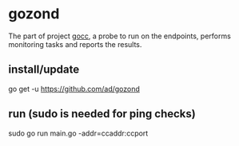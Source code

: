 # gozond
The part of project [gocc](https://github.com/ad/gocc), a probe to run on the endpoints, performs monitoring tasks and reports the results.

## install/update
go get -u https://github.com/ad/gozond

## run (sudo is needed for ping checks)
sudo go run main.go -addr=ccaddr:ccport
